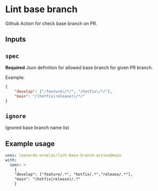 # Lint base branch

Github Action for check base branch on PR.

## Inputs


## `spec`

**Required** Json definition for allowed base branch for given PR branch.

Example:
```json
{
    "develop": ["/feature\/*/", "/hotfix\/*/"],
    "main": "/(hotfix|release)\/*/"
}
```

## `ignore`

Ignored base branch name list

## Example usage

```yaml
uses: leonardo-ornelas/lint-base-branch-action@main
with:
  spec: >
    {
    "develop": ["feature/.*", "hotfix/.*","release/.*"],
    "main": "(hotfix|release)/.*"
    }
```